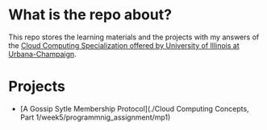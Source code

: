 # What is the repo about?

This repo stores the learning materials and the projects with my answers of the [Cloud Computing Specialization offered by University of Illinois at Urbana-Champaign](https://www.coursera.org/specializations/cloud-computing).

# Projects

- [A Gossip Sytle Membership Protocol](./Cloud Computing Concepts, Part 1/week5/programmnig_assignment/mp1)

